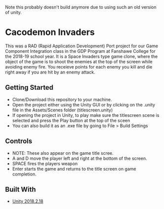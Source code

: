 Note this probably doesn't build anymore due to using such an old version of unity.

# Cacodemon Invaders

This was a RAD (Rapid Application Development) Port project for our Game Component Integration class in the GDP Program at Fanshawe College for the 2018-19 school year.
It is a Space Invaders type game clone, where the object of the game is to shoot the enemies at the top of the screen while avoiding enemy fire. You receieve points for each enemy you kill and
die right away if you are hit by an enemy attack.

## Getting Started

- Clone/Download this repository to your machine.
- Open the project either using the Unity GUI or by clicking on the .unity file in the Assets/Scenes folder (titlescreen.unity)
- If opening the project in Unity, to play make sure the titlescreen scene is selected and press the Play button at the top of the sceen
- You can also build it as an .exe file by going to File > Build Settings

## Controls

- NOTE: These also appear on the game title scree.
- A and D move the player left and right at the bottom of the screen.
- SPACE fires the players weapon
- Enter starts the game and returns to the title screen on game completion.

## Built With

- [Unity 2018.2.18](https://unity3d.com/)
